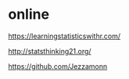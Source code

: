 # online
https://learningstatisticswithr.com/

http://statsthinking21.org/

https://github.com/Jezzamonn

